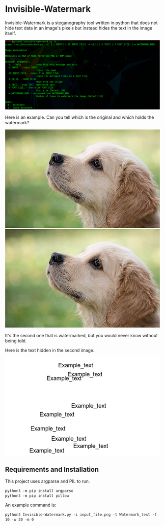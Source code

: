 # Invisible-Watermark

Invisible-Watermark is a steganography tool written in python that does not hide text data in an image's pixels but instead hides the text in the image itself.

![Help](/assets/images/Help.png)

Here is an example. Can you tell which is the original and which holds the watermark?

![Original](/assets/images/dog-original-.png) ![Watermarked](/assets/images/dog-watermarked-.png)

It's the second one that is watermarked, but you would never know without being told.

Here is the text hidden in the second image.

![template](/assets/images/template.png)


## Requirements and Installation

This project uses argparse and PIL to run.

```
python3 -m pip install argparse
python3 -m pip install pillow
```

An example command is:
```
python3 Invisible-Watermark.py -i input_file.png -t Watermark_text -f 10 -w 20 -m 0
```
